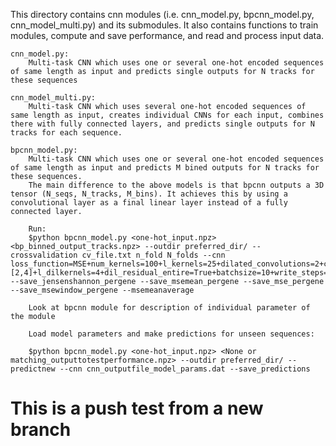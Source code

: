 This directory contains cnn modules (i.e. cnn_model.py, bpcnn_model.py, cnn_model_multi.py) and its submodules. It also contains functions to train modules, compute and save performance, and read and process input data. 

	cnn_model.py:
		Multi-task CNN which uses one or several one-hot encoded sequences of same length as input and predicts single outputs for N tracks for these sequences

	cnn_model_multi.py:
		Multi-task CNN which uses several one-hot encoded sequences of same length as input, creates individual CNNs for each input, combines there with fully connected layers, and predicts single outputs for N tracks for each sequence.

	bpcnn_model.py: 
		Multi-task CNN which uses one or several one-hot encoded sequences of same length as input and predicts M bined outputs for N tracks for these sequences.
		The main difference to the above models is that bpcnn outputs a 3D tensor (N_seqs, N_tracks, M_bins). It achieves this by using a convolutional layer as a final linear layer instead of a fully connected layer.
		
		Run:
		$python bpcnn_model.py <one-hot_input.npz> <bp_binned_output_tracks.npz> --outdir preferred_dir/ --crossvalidation cv_file.txt n_fold N_folds --cnn loss_function=MSE+num_kernels=100+l_kernels=25+dilated_convolutions=2+conv_increase=1.+dilations=[2,4]+l_dilkernels=4+dil_residual_entire=True+batchsize=10+write_steps=1+lr=0.001+restart=True+keepmodel=True --save_jensenshannon_pergene --save_msemean_pergene --save_mse_pergene --save_msewindow_pergene --msemeanaverage
		
		Look at bpcnn module for description of individual parameter of the module
		
		Load model parameters and make predictions for unseen sequences:
		
		$python bpcnn_model.py <one-hot_input.npz> <None or matching_outputtotestperformance.npz> --outdir preferred_dir/ --predictnew --cnn cnn_outputfile_model_params.dat --save_predictions

# This is a push test from a new branch
